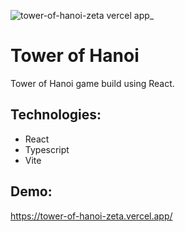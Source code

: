 ![tower-of-hanoi-zeta vercel app_](https://user-images.githubusercontent.com/39927384/210085335-e6af64a9-3aac-497e-b667-98fc817144e3.png)

# Tower of Hanoi 

Tower of Hanoi game build using React.

## Technologies:
- React
- Typescript
- Vite

## Demo:
https://tower-of-hanoi-zeta.vercel.app/
